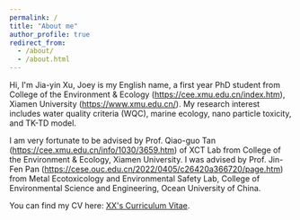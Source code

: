 ```yaml
---
permalink: /
title: "About me"
author_profile: true
redirect_from: 
  - /about/
  - /about.html
---
```

Hi, I'm  Jia-yin Xu, Joey is my English name, a first year PhD student from College of the Environment & Ecology (https://cee.xmu.edu.cn/index.htm), Xiamen University (https://www.xmu.edu.cn/). My research interest includes water quality criteria (WQC), marine ecology, nano particle toxicity, and TK-TD model.

I am very fortunate to be advised by Prof. Qiao-guo Tan (https://cee.xmu.edu.cn/info/1030/3659.htm) of XCT Lab from College of the Environment & Ecology, Xiamen University. I was advised by Prof. Jin-Fen Pan (https://cese.ouc.edu.cn/2022/0405/c26420a366720/page.htm) from Metal Ecotoxicology and Environmental Safety Lab, College of Environmental Science and Engineering, Ocean University of China.

You can find my CV here: [XX's Curriculum Vitae](../assets/Curriculum_Vitae.pdf).

